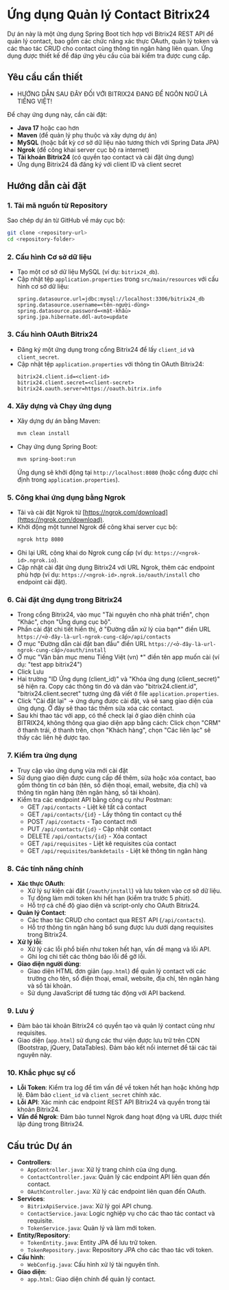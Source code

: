 # Ứng dụng Quản lý Contact Bitrix24

Dự án này là một ứng dụng Spring Boot tích hợp với Bitrix24 REST API để quản lý contact, bao gồm các chức năng xác thực OAuth, quản lý token và các thao tác CRUD cho contact cùng thông tin ngân hàng liên quan. Ứng dụng được thiết kế để đáp ứng yêu cầu của bài kiểm tra được cung cấp.

## Yêu cầu cần thiết

- HƯỚNG DẪN SAU ĐÂY ĐỐI VỚI BITRIX24 ĐANG ĐỂ NGÔN NGỮ LÀ TIẾNG VIỆT!

Để chạy ứng dụng này, cần cài đặt:
- **Java 17** hoặc cao hơn
- **Maven** (để quản lý phụ thuộc và xây dựng dự án)
- **MySQL** (hoặc bất kỳ cơ sở dữ liệu nào tương thích với Spring Data JPA)
- **Ngrok** (để công khai server cục bộ ra internet)
- **Tài khoản Bitrix24** (có quyền tạo contact và cài đặt ứng dụng)
- Ứng dụng Bitrix24 đã đăng ký với client ID và client secret

## Hướng dẫn cài đặt

### 1. Tải mã nguồn từ Repository
Sao chép dự án từ GitHub về máy cục bộ:
```bash
git clone <repository-url>
cd <repository-folder>
```

### 2. Cấu hình Cơ sở dữ liệu
- Tạo một cơ sở dữ liệu MySQL (ví dụ: `bitrix24_db`).
- Cập nhật tệp `application.properties` trong `src/main/resources` với cấu hình cơ sở dữ liệu:
  ```properties
  spring.datasource.url=jdbc:mysql://localhost:3306/bitrix24_db
  spring.datasource.username=<tên-người-dùng>
  spring.datasource.password=<mật-khẩu>
  spring.jpa.hibernate.ddl-auto=update
  ```

### 3. Cấu hình OAuth Bitrix24
- Đăng ký một ứng dụng trong cổng Bitrix24 để lấy `client_id` và `client_secret`.
- Cập nhật tệp `application.properties` với thông tin OAuth Bitrix24:
  ```properties
  bitrix24.client.id=<client-id>
  bitrix24.client.secret=<client-secret>
  bitrix24.oauth.server=https://oauth.bitrix.info
  ```

### 4. Xây dựng và Chạy ứng dụng
- Xây dựng dự án bằng Maven:
  ```bash
  mvn clean install
  ```
- Chạy ứng dụng Spring Boot:
  ```bash
  mvn spring-boot:run
  ```
  Ứng dụng sẽ khởi động tại `http://localhost:8080` (hoặc cổng được chỉ định trong `application.properties`).

### 5. Công khai ứng dụng bằng Ngrok
- Tải và cài đặt Ngrok từ [https://ngrok.com/download](https://ngrok.com/download).
- Khởi động một tunnel Ngrok để công khai server cục bộ:
  ```bash
  ngrok http 8080
  ```
- Ghi lại URL công khai do Ngrok cung cấp (ví dụ: `https://<ngrok-id>.ngrok.io`).
- Cập nhật cài đặt ứng dụng Bitrix24 với URL Ngrok, thêm các endpoint phù hợp (ví dụ: `https://<ngrok-id>.ngrok.io/oauth/install` cho endpoint cài đặt).

### 6. Cài đặt ứng dụng trong Bitrix24
- Trong cổng Bitrix24, vào mục "Tài nguyên cho nhà phát triển", chọn "Khác", chọn "Ứng dụng cục bộ".
- Phần cài đặt chi tiết hiển thị, ở "Đường dẫn xử lý của bạn*" điền URL `https://<ở-đây-là-url-ngrok-cung-cấp>/api/contacts`
- Ở mục "Đường dẫn cài đặt ban đầu" điền URL `https://<ở-đây-là-url-ngrok-cung-cấp>/oauth/install`
- Ở mục "Văn bản mục menu Tiếng Việt (vn) *" điền tên app muốn cài (ví dụ: "test app bitrix24")
- Click Lưu 
- Hai trường "ID Ứng dụng (client_id)" và "Khóa ứng dụng (client_secret)" sẽ hiện ra. Copy các thông tin đó và dán vào "bitrix24.client.id", "bitrix24.client.secret" tương ứng đã viết ở file `application.properties`.
- Click "Cài đặt lại" -> ứng dụng được cài đặt, và sẽ sang giao diện của ứng dụng. Ở đây sẽ thao tác thêm sửa xóa các contact.
- Sau khi thao tác với app, có thể check lại ở giao diện chính của BITRIX24, không thông qua giao diện app bằng cách: Click chọn "CRM" ở thanh trái, ở thanh trên, chọn "Khách hàng", chọn "Các liên lạc" sẽ thấy các liên hệ được tạo.

### 7. Kiểm tra ứng dụng
- Truy cập vào ứng dụng vừa mới cài đặt
- Sử dụng giao diện được cung cấp để thêm, sửa hoặc xóa contact, bao gồm thông tin cơ bản (tên, số điện thoại, email, website, địa chỉ) và thông tin ngân hàng (tên ngân hàng, số tài khoản).
- Kiểm tra các endpoint API bằng công cụ như Postman:
  - GET `/api/contacts` - Liệt kê tất cả contact
  - GET `/api/contacts/{id}` - Lấy thông tin contact cụ thể
  - POST `/api/contacts` - Tạo contact mới
  - PUT `/api/contacts/{id}` - Cập nhật contact
  - DELETE `/api/contacts/{id}` - Xóa contact
  - GET `/api/requisites` - Liệt kê requisites của contact
  - GET `/api/requisites/bankdetails` - Liệt kê thông tin ngân hàng

### 8. Các tính năng chính
- **Xác thực OAuth**:
  - Xử lý sự kiện cài đặt (`/oauth/install`) và lưu token vào cơ sở dữ liệu.
  - Tự động làm mới token khi hết hạn (kiểm tra trước 5 phút).
  - Hỗ trợ cả chế độ giao diện và script-only cho OAuth Bitrix24.
- **Quản lý Contact**:
  - Các thao tác CRUD cho contact qua REST API (`/api/contacts`).
  - Hỗ trợ thông tin ngân hàng bổ sung được lưu dưới dạng requisites trong Bitrix24.
- **Xử lý lỗi**:
  - Xử lý các lỗi phổ biến như token hết hạn, vấn đề mạng và lỗi API.
  - Ghi log chi tiết các thông báo lỗi để gỡ lỗi.
- **Giao diện người dùng**:
  - Giao diện HTML đơn giản (`app.html`) để quản lý contact với các trường cho tên, số điện thoại, email, website, địa chỉ, tên ngân hàng và số tài khoản.
  - Sử dụng JavaScript để tương tác động với API backend.

### 9. Lưu ý
- Đảm bảo tài khoản Bitrix24 có quyền tạo và quản lý contact cũng như requisites.
- Giao diện (`app.html`) sử dụng các thư viện được lưu trữ trên CDN (Bootstrap, jQuery, DataTables). Đảm bảo kết nối internet để tải các tài nguyên này.

### 10. Khắc phục sự cố
- **Lỗi Token**: Kiểm tra log để tìm vấn đề về token hết hạn hoặc không hợp lệ. Đảm bảo `client_id` và `client_secret` chính xác.
- **Lỗi API**: Xác minh các endpoint REST API Bitrix24 và quyền trong tài khoản Bitrix24.
- **Vấn đề Ngrok**: Đảm bảo tunnel Ngrok đang hoạt động và URL được thiết lập đúng trong Bitrix24.

## Cấu trúc Dự án
- **Controllers**:
  - `AppController.java`: Xử lý trang chính của ứng dụng.
  - `ContactController.java`: Quản lý các endpoint API liên quan đến contact.
  - `OAuthController.java`: Xử lý các endpoint liên quan đến OAuth.
- **Services**:
  - `BitrixApiService.java`: Xử lý gọi API chung.
  - `ContactService.java`: Logic nghiệp vụ cho các thao tác contact và requisite.
  - `TokenService.java`: Quản lý và làm mới token.
- **Entity/Repository**:
  - `TokenEntity.java`: Entity JPA để lưu trữ token.
  - `TokenRepository.java`: Repository JPA cho các thao tác với token.
- **Cấu hình**:
  - `WebConfig.java`: Cấu hình xử lý tài nguyên tĩnh.
- **Giao diện**:
  - `app.html`: Giao diện chính để quản lý contact.
